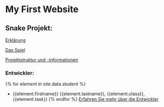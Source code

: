 # My First Website

## Snake Projekt:

[Erklärung](startmenue.md)

[Das Spiel](ui.md)

[Projektstruktur und -informationen](project.md)

### Entwickler:
{% for element in site.data.student %}
- {{element.firstname}} {{element.lastname}}, {{element.class}}, {{element.task}}
{% endfor %}
[Erfahren Sie mehr über die Entwickler](about_us.md)
